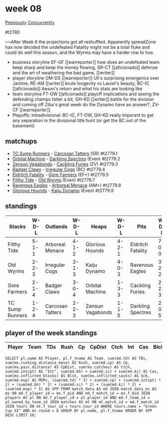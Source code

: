 # week 08

[Previously](week07)
[Concurrently](../ogiii/week03)

#t2780

~~After Week 6 the projections got all reshuffled. Apparently spreadZone has now decided the undefeated Fatality might not be a total fluke and could do well this season, and the Wyrms may have a harder row to hoe.

* business storyline EF-GF [[warreporter]] how does an undefeated team keep sharp and keep the money flowing, SR-CT [[aficionado]] defense and the art of weathering the bad game, [[writer]] 
* player storyline OM-DS [[warreporter]] Uli's surprising emergence over Jantine, RE-AM [[writer]] brute longevity vs Laurel's beauty, BC-IC [[aficionado]] Aeson's return and what his stats are looking like
* team storyline FT-OW [[aficionado]] playoff implications and seeing the defending champs falter a bit, GH-KD [[writer]] battle for the division and coming off Ziba's great week do the Dynamo have an answer?, ZV-CF [[warreporter]] 
* Playoffs: Intradivisional: BC-IC, FT-OW, GH-KD really imporant to get any separation in the divisional title hunt (or get the BC out of the basement)


## matchups

* [TC Sump Runners](../../teams/sumprunners) - [Carcosan Tatters](../../teams/carcosantatters) (SR) #t2779.1
* [Orbital Machine](../../teams/orbitalmachine) - [Darkling Spectres](../../teams/darklingspectres) (Even) #t2779.2
* [Zensun Vagabonds](../../teams/zensunvagabonds) - [Cackling Furies](../../teams/cacklingfuries) (ZV) #t2779.3
* [Badger Claws](../../teams/badgerclaws) - [Irregular Cogs](../../teams/irregularcogs) (BC) #t2779.4
* [Eldritch Fatality](../../teams/eldritchfatality) - [Gore Farmers](../../teams/gorefarmers) (EF+) #t2779.5
* [Filthy Tide](../../teams/filthytide) - [Old Wyrms](../../teams/oldwyrms) (Even) #t2779.7
* [Ravenous Eagles](../../teams/ravenouseagles) - [Arboreal Menace](../../teams/arborealmenace) (AM+) #t2779.8
* [Glorious Hounds](../../teams/glorioushounds) - [Kaiju Dynamo](../../teams/kaijudynamo) (Even) #t2779.9



## standings

| Stacks | W-D-L | Outlands | W-D-L | Heaps | W-D-L | Pits | W-D-L |
|-------|-----|--|--|------|------|--|--|
| Filthy Tide | 5-1-1 | Arboreal Menace | 4-1-2 | Glorious Hounds | 4-2-1 | Eldritch Fatality | 7-0-0 |
| Old Wyrms | 2-2-3 | Irregular Cogs | 3-1-3 | Kaiju Dynamo | 4-0-3 | Ravenous Eagles | 3-2-2 |
| Gore Farmers | 2-1-4 | Badger Claws | 3-0-4 | Orbital Machine | 1-3-3 | Cackling Furies | 2-2-3 |
| TC Sump Runners | 1-2-4 | Carcosan Tatters | 2-2-3 | Zensun Vagabonds | 1-1-5 | Darkling Spectres | 2-0-5 |


## player of the week standings

| Player    | Team              | TDs  | Rush | Cp   | CpDist | Ctch | Int  | Cas  | Blck | Sck  | MVP  | SPP  |
|-----------|-------------------|------|------|------|--------|------|------|------|------|------|------|------|


```
SELECT pl.name AS Player, pl.f_tname AS Team, sum(md.td) AS TDs, sum(mx.rushing_distance_move) AS Rush, sum(md.cp) AS Cp,	sum(mx.pass_distance) AS CpDist, sum(mx.catches) AS Ctch, sum(md.intcpt) AS "Int", sum(md.bh) + sum(md.si) + sum(md.ki) AS Cas, sum(mx.inflicted_blocks) AS Blck, sum(mx.inflicted_sacks) AS Sck, sum(md.mvp) AS MVPs, (sum(md.td) * 3) + sum(md.cp) + (sum(md.intcpt) * 2) + (sum(md.bh) * 2) + (sum(md.si) * 2) + (sum(md.ki) * 2) + (sum(md.mvp) * 5) AS SPP FROM match_data AS md JOIN match_data_es AS mx ON md.f_player_id = mx.f_pid AND md.f_match_id = mx.f_mid JOIN players AS pl ON md.f_player_id = pl.player_id AND md.f_team_id = pl.owned_by_team_id JOIN matches AS mt ON mt.match_id = md.f_match_id JOIN tours ON mt.f_tour_id = tours.tour_id WHERE tours.name = "Green Cup XI" AND mt.round = 8 GROUP BY pl.name, pl.f_tname ORDER BY SPP DESC LIMIT 10;
```
